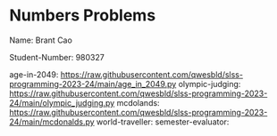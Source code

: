 # Numbers Problems

Name: Brant Cao

Student-Number: 980327

age-in-2049: https://raw.githubusercontent.com/qwesbld/slss-programming-2023-24/main/age_in_2049.py
olympic-judging: https://raw.githubusercontent.com/qwesbld/slss-programming-2023-24/main/olympic_judging.py
mcdolands: https://raw.githubusercontent.com/qwesbld/slss-programming-2023-24/main/mcdonalds.py 
world-traveller: 
semester-evaluator: 